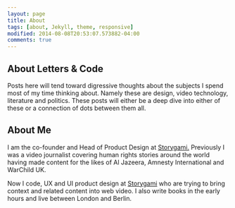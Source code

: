 ```yaml
---
layout: page
title: About
tags: [about, Jekyll, theme, responsive]
modified: 2014-08-08T20:53:07.573882-04:00
comments: true
---
```


## About Letters & Code

Posts here will tend toward digressive thoughts about the subjects I spend most of my time thinking about. Namely these are design, video technology, literature and politics. These posts will either be a deep dive into either of these or a connection of dots between them all.


## About Me

I am the co-founder and Head of Product Design at [Storygami.](www.storygami.co) Previously I was a video journalist covering human rights stories around the world having made content for the likes of Al Jazeera, Amnesty International and WarChild UK. 

Now I code, UX and UI product design at [Storygami](www.storygami.com) who are trying to bring context and related content into web video. I also write books in the early hours and live between London and Berlin.

